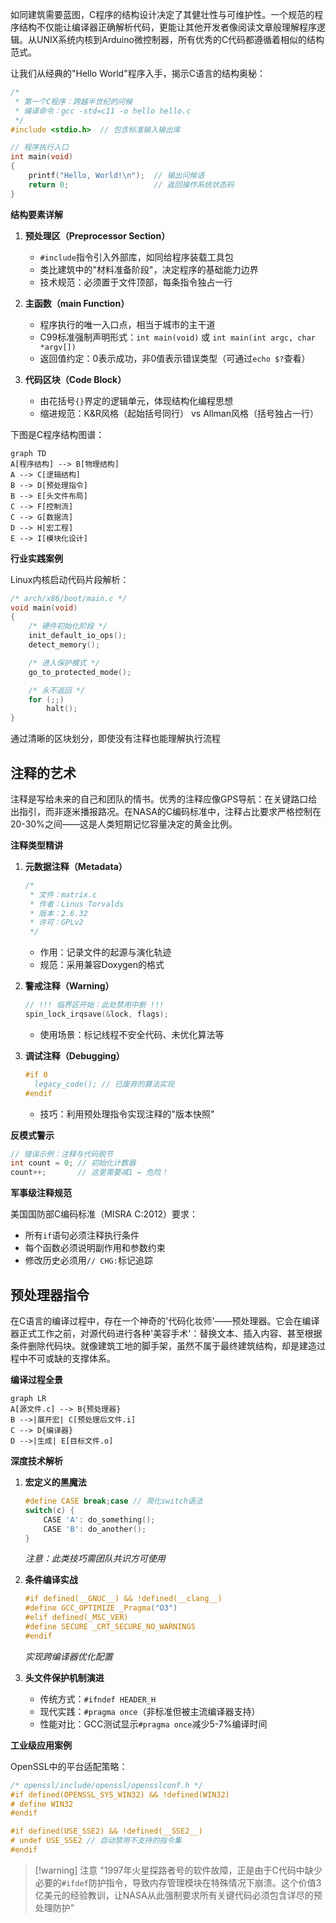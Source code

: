 
如同建筑需要蓝图，C程序的结构设计决定了其健壮性与可维护性。一个规范的程序结构不仅能让编译器正确解析代码，更能让其他开发者像阅读文章般理解程序逻辑。从UNIX系统内核到Arduino微控制器，所有优秀的C代码都遵循着相似的结构范式。

让我们从经典的"Hello World"程序入手，揭示C语言的结构奥秘：

```c
/* 
 * 第一个C程序：跨越半世纪的问候 
 * 编译命令：gcc -std=c11 -o hello hello.c
 */
#include <stdio.h>  // 包含标准输入输出库

// 程序执行入口
int main(void) 
{
    printf("Hello, World!\n");  // 输出问候语
    return 0;                   // 返回操作系统状态码
}
```

**结构要素详解**  

1. **预处理区（Preprocessor Section）**  
   - `#include`指令引入外部库，如同给程序装载工具包  
   - 类比建筑中的"材料准备阶段"，决定程序的基础能力边界  
   - 技术规范：必须置于文件顶部，每条指令独占一行

2. **主函数（main Function）**  
   - 程序执行的唯一入口点，相当于城市的主干道  
   - C99标准强制声明形式：`int main(void)` 或 `int main(int argc, char *argv[])`  
   - 返回值约定：0表示成功，非0值表示错误类型（可通过`echo $?`查看）

3. **代码区块（Code Block）**  
   - 由花括号`{}`界定的逻辑单元，体现结构化编程思想  
   - 缩进规范：K&R风格（起始括号同行） vs Allman风格（括号独占一行）

下图是C程序结构图谱：

```mermaid
graph TD
A[程序结构] --> B[物理结构]
A --> C[逻辑结构]
B --> D[预处理指令]
B --> E[头文件布局]
C --> F[控制流]
C --> G[数据流]
D --> H[宏工程]
E --> I[模块化设计]
```

**行业实践案例**  

Linux内核启动代码片段解析：

```c
/* arch/x86/boot/main.c */
void main(void) 
{
    /* 硬件初始化阶段 */
    init_default_io_ops();
    detect_memory();

    /* 进入保护模式 */
    go_to_protected_mode();

    /* 永不返回 */
    for (;;)
        halt();
}
```

通过清晰的区块划分，即使没有注释也能理解执行流程

## 注释的艺术

注释是写给未来的自己和团队的情书。优秀的注释应像GPS导航：在关键路口给出指引，而非逐米播报路况。在NASA的C编码标准中，注释占比要求严格控制在20-30%之间——这是人类短期记忆容量决定的黄金比例。

**注释类型精讲**  

1. **元数据注释（Metadata）**  

   ```c
   /* 
    * 文件：matrix.c 
    * 作者：Linus Torvalds
    * 版本：2.6.32
    * 许可：GPLv2
    */
   ```

   - 作用：记录文件的起源与演化轨迹  
   - 规范：采用兼容Doxygen的格式

2. **警戒注释（Warning）**  

   ```c
   // !!! 临界区开始：此处禁用中断 !!!
   spin_lock_irqsave(&lock, flags);
   ```

   - 使用场景：标记线程不安全代码、未优化算法等

3. **调试注释（Debugging）**  

   ```c
   #if 0
     legacy_code(); // 已废弃的算法实现
   #endif
   ```

   - 技巧：利用预处理指令实现注释的"版本快照"

**反模式警示**

```c
// 错误示例：注释与代码脱节
int count = 0; // 初始化计数器
count++;       // 这里需要减1 ← 危险！
```

**军事级注释规范**

美国国防部C编码标准（MISRA C:2012）要求：  

- 所有`if`语句必须注释执行条件  
- 每个函数必须说明副作用和参数约束  
- 修改历史必须用`// CHG:`标记追踪

## 预处理器指令

在C语言的编译过程中，存在一个神奇的'代码化妆师'——预处理器。它会在编译器正式工作之前，对源代码进行各种'美容手术'：替换文本、插入内容、甚至根据条件删除代码块。就像建筑工地的脚手架，虽然不属于最终建筑结构，却是建造过程中不可或缺的支撑体系。

**编译过程全景**

```mermaid
graph LR
A[源文件.c] --> B{预处理器}
B -->|展开宏| C[预处理后文件.i]
C --> D{编译器}
D -->|生成| E[目标文件.o]
```

**深度技术解析**

1. **宏定义的黑魔法**  

   ```c
   #define CASE break;case // 简化switch语法
   switch(c) {
       CASE 'A': do_something();
       CASE 'B': do_another();
   }
   ```

   *注意：此类技巧需团队共识方可使用*

2. **条件编译实战**  

   ```c
   #if defined(__GNUC__) && !defined(__clang__)
   #define GCC_OPTIMIZE _Pragma("O3")
   #elif defined(_MSC_VER)
   #define SECURE _CRT_SECURE_NO_WARNINGS
   #endif
   ```

   *实现跨编译器优化配置*

3. **头文件保护机制演进**  

   - 传统方式：`#ifndef HEADER_H`  
   - 现代实践：`#pragma once`（非标准但被主流编译器支持）  
   - 性能对比：GCC测试显示`#pragma once`减少5-7%编译时间

**工业级应用案例**  

OpenSSL中的平台适配策略：

```c
/* openssl/include/openssl/opensslconf.h */
#if defined(OPENSSL_SYS_WIN32) && !defined(WIN32)
# define WIN32
#endif

#if defined(USE_SSE2) && !defined(__SSE2__)
# undef USE_SSE2 // 自动禁用不支持的指令集
#endif
```

>[!warning] 注意
> "1997年火星探路者号的软件故障，正是由于C代码中缺少必要的`#ifdef`防护指令，导致内存管理模块在特殊情况下崩溃。这个价值3亿美元的经验教训，让NASA从此强制要求所有关键代码必须包含详尽的预处理防护"
